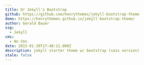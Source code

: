 ```yaml
---
title: Dr Jekyll's Bootstrap
github: https://github.com/henrythemes/jekyll-bootstrap-theme
demo: https://henrythemes.github.io/jekyll-bootstrap-theme/
author: Gerald Bauer
ssg:
  - Jekyll
cms:
  - No Cms
date: 2015-01-30T17:48:11.000Z
description: jekyll starter theme w/ bootstrap (sass version)
stale: false
---
```

